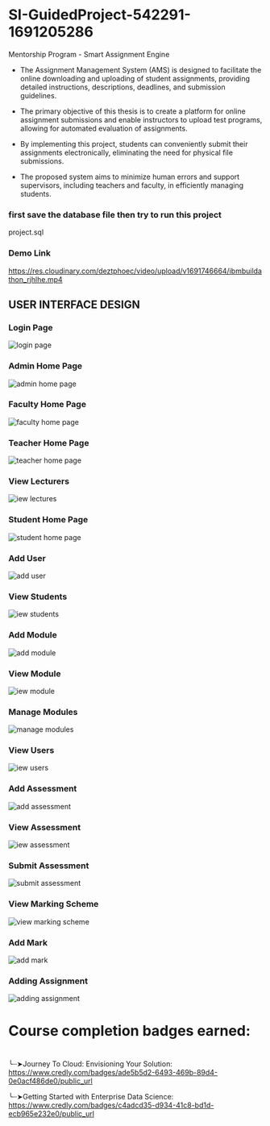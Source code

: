 # SI-GuidedProject-542291-1691205286
Mentorship Program - Smart Assignment Engine 

- The Assignment Management System (AMS) is designed to facilitate the online downloading and uploading of student assignments, providing detailed instructions, descriptions, deadlines, and submission guidelines.

- The primary objective of this thesis is to create a platform for online assignment submissions and enable instructors to upload test programs, allowing for automated evaluation of assignments.

- By implementing this project, students can conveniently submit their assignments electronically, eliminating the need for physical file submissions.

- The proposed system aims to minimize human errors and support supervisors, including teachers and faculty, in efficiently managing students.

### first save the database file then try to run this project 
 project.sql

### Demo Link

https://res.cloudinary.com/deztphoec/video/upload/v1691746664/ibmbuildathon_rjhlhe.mp4

## USER INTERFACE DESIGN
 
### Login Page
  
![login page](https://github.com/smartinternz02/SI-GuidedProject-542291-1691205286/assets/84492994/f342f99e-b6d7-46fb-8153-c586091c7cf4)

### Admin Home Page

![admin home page](https://github.com/smartinternz02/SI-GuidedProject-542291-1691205286/assets/84492994/f4b178de-ee31-46f4-9272-a1c640fe87c8)

### Faculty Home Page

![faculty home page](https://github.com/smartinternz02/SI-GuidedProject-542291-1691205286/assets/84492994/bda999e5-4369-4efd-97e1-721fac0ad4ff)

### Teacher Home Page

![teacher home page](https://github.com/smartinternz02/SI-GuidedProject-542291-1691205286/assets/84492994/be8192c3-4458-4be5-a675-60fe71960a4b)

### View Lecturers

![iew lectures](https://github.com/smartinternz02/SI-GuidedProject-542291-1691205286/assets/84492994/8fdb9af1-90c3-4e46-9519-9bd79ecce911)

### Student Home Page

![student home page](https://github.com/smartinternz02/SI-GuidedProject-542291-1691205286/assets/84492994/c9130618-4367-480f-a932-8da6d52a1a2f)

### Add User

![add user](https://github.com/smartinternz02/SI-GuidedProject-542291-1691205286/assets/84492994/e70bcf5c-393c-4ab3-a57c-ef614dc87cf8)

### View Students

![iew students](https://github.com/smartinternz02/SI-GuidedProject-542291-1691205286/assets/84492994/78bdc23e-e114-4048-b3d6-aac7889b3413)

### Add Module

![add module](https://github.com/smartinternz02/SI-GuidedProject-542291-1691205286/assets/84492994/677bab0e-e63e-4cc5-94da-c7d4608d288f)

### View Module

![iew module](https://github.com/smartinternz02/SI-GuidedProject-542291-1691205286/assets/84492994/b3a2459e-ff8b-4741-b404-07079b3bef59)

### Manage Modules

![manage modules](https://github.com/smartinternz02/SI-GuidedProject-542291-1691205286/assets/84492994/90efa3ea-0f9d-495c-972f-54efb7f743c3)

### View Users

![iew users](https://github.com/smartinternz02/SI-GuidedProject-542291-1691205286/assets/84492994/b829b904-bca1-48eb-99c2-388df3d072f4)

### Add Assessment

![add assessment](https://github.com/smartinternz02/SI-GuidedProject-542291-1691205286/assets/84492994/15cb21ae-7509-4ee3-b829-5dbf82cd2141)

### View Assessment

![iew assessment](https://github.com/smartinternz02/SI-GuidedProject-542291-1691205286/assets/84492994/65a15fcd-7b38-479c-96fa-5a3e146dd578)

### Submit Assessment

![submit assessment](https://github.com/smartinternz02/SI-GuidedProject-542291-1691205286/assets/84492994/9badbdb2-94ed-4025-b9cc-a6d9426df755)

### View Marking Scheme

![view marking scheme](https://github.com/smartinternz02/SI-GuidedProject-542291-1691205286/assets/84492994/e57a64e0-2696-41ce-9ef0-726a464e58ea)

### Add Mark

![add mark](https://github.com/smartinternz02/SI-GuidedProject-542291-1691205286/assets/84492994/46dd74eb-ad06-4a58-a07e-d1ff53bd993d)

### Adding Assignment

![adding assignment](https://github.com/smartinternz02/SI-GuidedProject-542291-1691205286/assets/84492994/24811ee5-e0d7-4920-9744-7b1e08a3928b)

# Course completion badges earned:
#
 ╰┈➤Journey To Cloud: Envisioning Your Solution:
 https://www.credly.com/badges/ade5b5d2-6493-469b-89d4-0e0acf486de0/public_url
 
 ╰┈➤Getting Started with Enterprise Data Science:
 https://www.credly.com/badges/c4adcd35-d934-41c8-bd1d-ecb965e232e0/public_url
